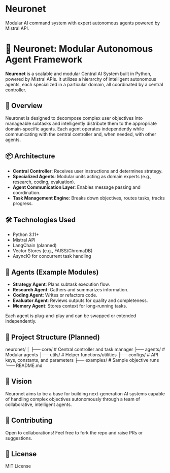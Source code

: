 # Neuronet
 Modular AI command system with expert autonomous agents powered by Mistral API.

# 🧠 Neuronet: Modular Autonomous Agent Framework

**Neuronet** is a scalable and modular Central AI System built in Python, powered by Mistral APIs. It utilizes a hierarchy of intelligent autonomous agents, each specialized in a particular domain, all coordinated by a central controller.

## 🚀 Overview

Neuronet is designed to decompose complex user objectives into manageable subtasks and intelligently distribute them to the appropriate domain-specific agents. Each agent operates independently while communicating with the central controller and, when needed, with other agents.

## 📦 Architecture

- **Central Controller**: Receives user instructions and determines strategy.
- **Specialized Agents**: Modular units acting as domain experts (e.g., research, coding, evaluation).
- **Agent Communication Layer**: Enables message passing and coordination.
- **Task Management Engine**: Breaks down objectives, routes tasks, tracks progress.



## 🛠️ Technologies Used

- Python 3.11+
- Mistral API
- LangChain (planned)
- Vector Stores (e.g., FAISS/ChromaDB)
- AsyncIO for concurrent task handling

## 🧩 Agents (Example Modules)

- **Strategy Agent**: Plans subtask execution flow.
- **Research Agent**: Gathers and summarizes information.
- **Coding Agent**: Writes or refactors code.
- **Evaluator Agent**: Reviews outputs for quality and completeness.
- **Memory Agent**: Stores context for long-running tasks.

Each agent is plug-and-play and can be swapped or extended independently.

## 📁 Project Structure (Planned)
neuronet/ 
│ 
├── core/ # Central controller and task manager 
├── agents/ # Modular agents 
├── utils/ # Helper functions/utilities 
├── configs/ # API keys, constants, and parameters 
├── examples/ # Sample objective runs 
└── README.md

## 🔮 Vision

Neuronet aims to be a base for building next-generation AI systems capable of handling complex objectives autonomously through a team of collaborative, intelligent agents.

## 🤝 Contributing

Open to collaborations! Feel free to fork the repo and raise PRs or suggestions.


## 📄 License

MIT License

